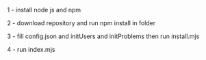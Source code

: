 1 - install node js and npm

2 - download repository and run npm install in folder

3 - fill config.json and initUsers and initProblems then run install.mjs

4 - run index.mjs
